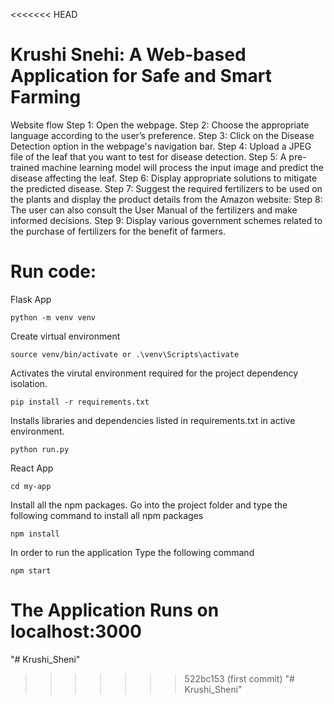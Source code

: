 <<<<<<< HEAD
# Krushi Snehi: A Web-based Application for Safe and Smart Farming

Website flow
Step 1: Open the webpage.
Step 2: Choose the appropriate language according to the user’s preference.
Step 3: Click on the Disease Detection option in the webpage's navigation bar.
Step 4: Upload a JPEG file of the leaf that you want to test for disease detection.
Step 5: A pre-trained machine learning model will process the input image and predict the disease affecting the leaf.
Step 6: Display appropriate solutions to mitigate the predicted disease.
Step 7: Suggest the required fertilizers to be used on the plants and display the product details from the Amazon website:
Step 8: The user can also consult the User Manual of the fertilizers and make informed decisions.
Step 9: Display various government schemes related to the purchase of fertilizers for the benefit of farmers.


# Run code:
Flask App

```
python -m venv venv
```
Create virtual environment

```
source venv/bin/activate or .\venv\Scripts\activate
```
Activates the virutal environment required for the project dependency isolation.

```
pip install -r requirements.txt
```

Installs libraries and dependencies listed in requirements.txt in active environment.

```
python run.py
```


React App

```
cd my-app
```

Install all the npm packages. Go into the project folder and type the following command to install all npm packages

```
npm install
```

In order to run the application Type the following command

```
npm start
```

The Application Runs on localhost:3000
=======
"# Krushi_Sheni" 
>>>>>>> 522bc153 (first commit)
"# Krushi_Sheni" 
